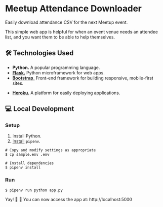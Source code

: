# Meetup Attendance Downloader

Easily download attendance CSV for the next Meetup event.

This simple web app is helpful for when an event venue needs an attendee
list, and you want them to be able to help themselves.

## :hammer_and_wrench: Technologies Used

- **Python.** A popular programming language.
- [**Flask.**][flask] Python microframework for web apps.
- [**Bootstrap.**][bootstrap] Front-end framework for building
  responsive, mobile-first sites.
* [**Heroku.**][heroku] A platform for easily deploying applications.

## :computer: Local Development

### Setup

1. Install Python.
1. [Install](http://docs.python-guide.org/en/latest/dev/virtualenvs/#installing-pipenv) `pipenv`.

```
# Copy and modify settings as appropriate
$ cp sample.env .env

# Install dependencies
$ pipenv install
```

### Run

```
$ pipenv run python app.py
```

Yay! :tada: :tada: You can now access the app at: http://localhost:5000

<!-- Links -->
   [flask]: http://flask.pocoo.org/docs/1.0/foreword/
   [heroku]: https://www.heroku.com/what
   [bootstrap]: https://getbootstrap.com/docs/4.0/getting-started/introduction/
